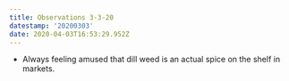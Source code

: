 ```yaml
---
title: Observations 3-3-20
datestamp: '20200303'
date: 2020-04-03T16:53:29.952Z
---
```

- Always feeling amused that dill weed is an actual spice on the shelf in markets.